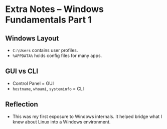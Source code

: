 # Extra Notes – Windows Fundamentals Part 1

## Windows Layout
- `C:\Users` contains user profiles.
- `%APPDATA%` holds config files for many apps.

## GUI vs CLI
- Control Panel = GUI
- `hostname`, `whoami`, `systeminfo` = CLI

## Reflection
- This was my first exposure to Windows internals. It helped bridge what I knew about Linux into a Windows environment.

